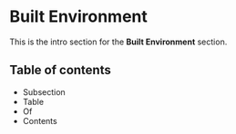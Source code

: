 # Built Environment

This is the intro section for the **Built Environment** section.

## Table of contents

- Subsection
- Table
- Of
- Contents